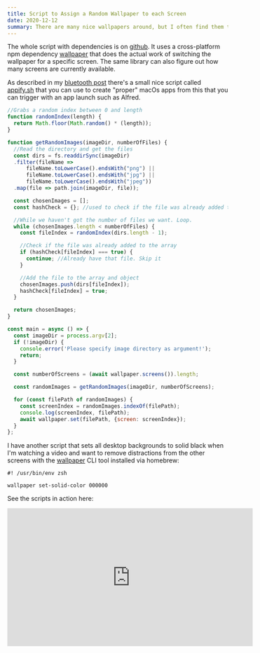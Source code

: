 ```yaml
---
title: Script to Assign a Random Wallpaper to each Screen
date: 2020-12-12
summary: There are many nice wallpapers around, but I often find them to be too impersonal and sterile. Unsplash for example has technically great images which don't inspire me. Over time, I've started collecting my favorite images of mostly public domain paintings and a few drawings. To vary the images from time to time I've created this script that chooses them randomly and assigns different ones to all my displays.      
---
```


The whole script with dependencies is on [github](https://github.com/kossmoboleat/random-wallpaper-file/). It uses a cross-platform npm dependency [wallpaper](https://www.npmjs.com/package/wallpaper) that does the actual work of switching the wallpaper for a specific screen. The same library can also figure out how many screens are currently available.

As described in my [bluetooth post](../bluetooth-device-toggle-via-menubar/) there's a small nice script called [appify.sh](https://mathiasbynens.be/notes/shell-script-mac-apps) that you can use to create "proper" macOs apps from this that you can trigger with an app launch such as Alfred.

```javascript
//Grabs a random index between 0 and length
function randomIndex(length) {
  return Math.floor(Math.random() * (length));
}

function getRandomImages(imageDir, numberOfFiles) {
  //Read the directory and get the files
  const dirs = fs.readdirSync(imageDir)
  .filter(fileName =>
      fileName.toLowerCase().endsWith("png") ||
      fileName.toLowerCase().endsWith("jpg") ||
      fileName.toLowerCase().endsWith("jpeg"))
  .map(file => path.join(imageDir, file));

  const chosenImages = [];
  const hashCheck = {}; //used to check if the file was already added to chosenImages

  //While we haven't got the number of files we want. Loop.
  while (chosenImages.length < numberOfFiles) {
    const fileIndex = randomIndex(dirs.length - 1);

    //Check if the file was already added to the array
    if (hashCheck[fileIndex] === true) {
      continue; //Already have that file. Skip it
    }

    //Add the file to the array and object
    chosenImages.push(dirs[fileIndex]);
    hashCheck[fileIndex] = true;
  }

  return chosenImages;
}

const main = async () => {
  const imageDir = process.argv[2];
  if (!imageDir) {
    console.error('Please specify image directory as argument!');
    return;
  }

  const numberOfScreens = (await wallpaper.screens()).length;

  const randomImages = getRandomImages(imageDir, numberOfScreens);

  for (const filePath of randomImages) {
    const screenIndex = randomImages.indexOf(filePath);
    console.log(screenIndex, filePath);
    await wallpaper.set(filePath, {screen: screenIndex});
  }
};
```

I have another script that sets all desktop backgrounds to solid black when I'm watching a video and want to remove distractions from the other screens with the [wallpaper](https://formulae.brew.sh/formula/wallpaper) CLI tool installed via homebrew:

```shell
#! /usr/bin/env zsh

wallpaper set-solid-color 000000
```

See the scripts in action here:

<iframe width="560" height="315" src="https://www.youtube.com/embed/yIPGOhJ9LMQ" frameborder="0" allow="accelerometer; autoplay; clipboard-write; encrypted-media; gyroscope; picture-in-picture" allowfullscreen></iframe>
